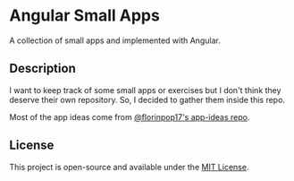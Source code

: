 # Angular Small Apps

A collection of small apps and implemented with Angular.

## Description

I want to keep track of some small apps or exercises but I don't think they deserve their own repository. So, I decided to gather them inside this repo.

Most of the app ideas come from [@florinpop17's app-ideas repo](https://github.com/florinpop17/app-ideas).

## License

This project is open-source and available under the [MIT License](./LICENSE).
